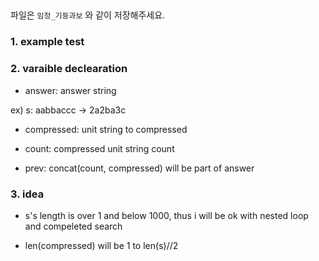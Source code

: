 ##
파일은 `임정_기둥과보` 와 같이 저장해주세요.


### 1. example test


### 2. varaible declearation

- answer: answer string 

ex) s: aabbaccc   -> 2a2ba3c

- compressed: unit string to compressed

- count: compressed unit string count

- prev: concat(count, compressed) will be part of answer

### 3. idea

- s's length is over 1 and below 1000, thus i will be ok with nested loop and  compeleted search

- len(compressed) will be 1 to len(s)//2 


